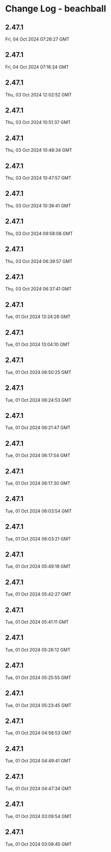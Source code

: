 # Change Log - beachball

<!-- This log was last generated on Fri, 04 Oct 2024 07:26:27 GMT and should not be manually modified. -->

<!-- Start content -->

## 2.47.1

Fri, 04 Oct 2024 07:26:27 GMT

## 2.47.1

Fri, 04 Oct 2024 07:16:24 GMT

## 2.47.1

Thu, 03 Oct 2024 12:02:52 GMT

## 2.47.1

Thu, 03 Oct 2024 10:51:37 GMT

## 2.47.1

Thu, 03 Oct 2024 10:48:34 GMT

## 2.47.1

Thu, 03 Oct 2024 10:47:57 GMT

## 2.47.1

Thu, 03 Oct 2024 10:38:41 GMT

## 2.47.1

Thu, 03 Oct 2024 09:58:08 GMT

## 2.47.1

Thu, 03 Oct 2024 06:39:57 GMT

## 2.47.1

Thu, 03 Oct 2024 06:37:41 GMT

## 2.47.1

Tue, 01 Oct 2024 13:24:28 GMT

## 2.47.1

Tue, 01 Oct 2024 13:04:10 GMT

## 2.47.1

Tue, 01 Oct 2024 06:50:25 GMT

## 2.47.1

Tue, 01 Oct 2024 06:24:53 GMT

## 2.47.1

Tue, 01 Oct 2024 06:21:47 GMT

## 2.47.1

Tue, 01 Oct 2024 06:17:54 GMT

## 2.47.1

Tue, 01 Oct 2024 06:17:30 GMT

## 2.47.1

Tue, 01 Oct 2024 06:03:54 GMT

## 2.47.1

Tue, 01 Oct 2024 06:03:21 GMT

## 2.47.1

Tue, 01 Oct 2024 05:49:18 GMT

## 2.47.1

Tue, 01 Oct 2024 05:42:27 GMT

## 2.47.1

Tue, 01 Oct 2024 05:41:11 GMT

## 2.47.1

Tue, 01 Oct 2024 05:26:12 GMT

## 2.47.1

Tue, 01 Oct 2024 05:25:55 GMT

## 2.47.1

Tue, 01 Oct 2024 05:23:45 GMT

## 2.47.1

Tue, 01 Oct 2024 04:58:53 GMT

## 2.47.1

Tue, 01 Oct 2024 04:49:41 GMT

## 2.47.1

Tue, 01 Oct 2024 04:47:34 GMT

## 2.47.1

Tue, 01 Oct 2024 03:09:54 GMT

## 2.47.1

Tue, 01 Oct 2024 03:08:45 GMT
